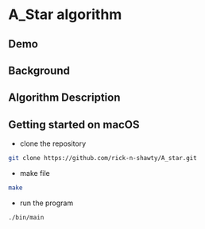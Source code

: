 # A_Star algorithm 

## Demo 

## Background 


## Algorithm Description 


## Getting started on macOS 
- clone the repository 
``` sh
git clone https://github.com/rick-n-shawty/A_star.git
```
- make file 
``` sh
make
```
- run the program 
```sh 
./bin/main
```
